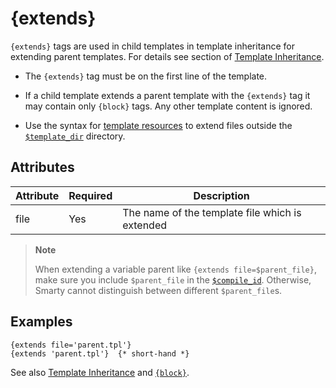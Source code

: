 # {extends}

`{extends}` tags are used in child templates in template inheritance for
extending parent templates. For details see section of [Template
Inheritance](../../api/inheritance.md).

-   The `{extends}` tag must be on the first line of the template.

-   If a child template extends a parent template with the `{extends}`
    tag it may contain only `{block}` tags. Any other template content
    is ignored.

-   Use the syntax for [template resources](../../api/resources.md) to extend files
    outside the [`$template_dir`](../../programmers/api-variables/variable-template-dir.md) directory.

## Attributes

| Attribute | Required | Description                                     |
|-----------|----------|-------------------------------------------------|
| file      | Yes      | The name of the template file which is extended |

> **Note**
>
> When extending a variable parent like `{extends file=$parent_file}`,
> make sure you include `$parent_file` in the
> [`$compile_id`](../../programmers/api-variables/variable-compile-id.md). Otherwise, Smarty cannot
> distinguish between different `$parent_file`s.

## Examples

```smarty
{extends file='parent.tpl'}
{extends 'parent.tpl'}  {* short-hand *}
```

See also [Template Inheritance](../../api/inheritance.md)
and [`{block}`](./language-function-block.md).

